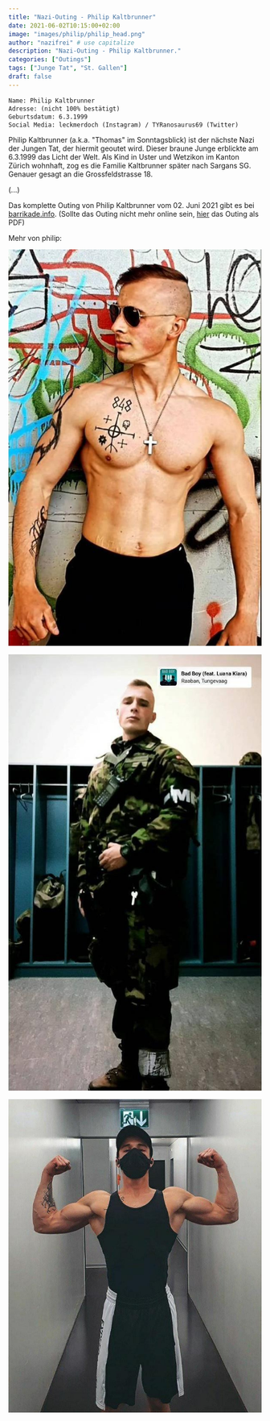 ```yaml
---
title: "Nazi-Outing - Philip Kaltbrunner"
date: 2021-06-02T10:15:00+02:00
image: "images/philip/philip_head.png"
author: "nazifrei" # use capitalize
description: "Nazi-Outing - Philip Kaltbrunner."
categories: ["Outings"]
tags: ["Junge Tat", "St. Gallen"]
draft: false
---
```


```
Name: Philip Kaltbrunner
Adresse: (nicht 100% bestätigt)
Geburtsdatum: 6.3.1999
Social Media: leckmerdoch (Instagram) / TYRanosaurus69 (Twitter)
```

Philip Kaltbrunner (a.k.a. "Thomas" im Sonntagsblick) ist der nächste Nazi der Jungen Tat, der hiermit geoutet wird. Dieser braune Junge erblickte am 6.3.1999 das Licht der Welt. Als Kind in Uster und Wetzikon im Kanton Zürich wohnhaft, zog es die Familie Kaltbrunner später nach Sargans SG. Genauer gesagt an die Grossfeldstrasse 18.

(...)

Das komplette Outing von Philip Kaltbrunner vom 02. Juni 2021 gibt es bei [barrikade.info](https://barrikade.info/article/4530). (Sollte das Outing nicht mehr online sein, [hier](/images/philip/barrikade_philip.pdf) das Outing als PDF)

Mehr von philip:

![](/images/philip/philip1.jpg)

![](/images/philip/philip2.jpg)

![](/images/philip/philip3.jpg)

